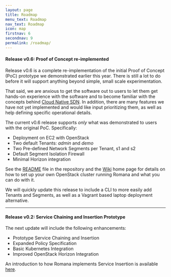 ```yaml
---
layout: page
title: Roadmap
menu_text: Roadmap
nav_text: Roadmap
icon: map
firstnav: 6
secondnav: 9
permalink: /roadmap/
---
```


#### Release v0.6: Proof of Concept re-implemented

Release v0.6 is a complete re-implementation of the initial Proof of Concept (PoC) prototype we demonstrated earlier this year. There is still a lot to do before it will support anything beyond simple, small scale experimentation. 

That said, we are anxious to get the software out to users to let them get hands-on experience with the software and to become familiar with the concepts behind [Cloud Native SDN](/cloud/cloud_native_sdn). In addition, there are many features we have not yet implemented and would like input prioritizing them, as well as help defining specific operational details.

The current v0.6 release supports *only* what was demonstrated to users with the original PoC. Specifically:

- Deployment on EC2 with OpenStack
- Two default Tenants: *admin* and *demo*
- Two Pre-defined Network Segments per Tenant, s1 and s2
- Default Segment Isolation Firewall
- Minimal Horizon integration

See the [README](http://www.github.com/romana/romana/) file in the repository and the [Wiki]( http://www.github.com/romana/romana/wiki) home page for details on how to set up your own OpenStack cluster running Romana and what you can do with it. 

We will quickly update this release to include a CLI to more easily add Tenants and Segments, as well as a Vagrant based laptop deployment alternative.

---

#### Release v0.2: Service Chaining and Insertion Prototype

The next update will include the following enhancements:

- Prototype Service Chaining and Insertion
- Expanded Policy Specification 
- Basic Kubernetes Integration
- Improved OpenStack Horizon Integration

An introduction to how Romana implements Service Insertion is available [here](/how/romana_details/#service-insertion).
